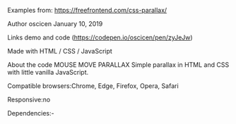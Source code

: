 Examples from: https://freefrontend.com/css-parallax/

Author
oscicen
January 10, 2019

Links demo and code
(https://codepen.io/oscicen/pen/zyJeJw)

Made with
HTML / CSS / JavaScript

About the code
MOUSE MOVE PARALLAX
Simple parallax in HTML and CSS with little vanilla JavaScript.

Compatible browsers:Chrome, Edge, Firefox, Opera, Safari

Responsive:no

Dependencies:-
